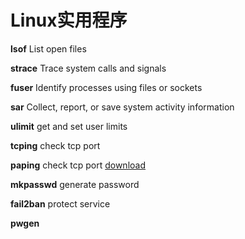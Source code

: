 # Linux实用程序

**lsof**
List open files

**strace**
Trace system calls and signals

**fuser**
Identify processes using files or sockets

**sar**
Collect, report, or save system activity information

**ulimit**
get and set user limits

**tcping**
check tcp port

**paping**
check tcp port
[download](http://www.updateweb.cn/softwares/paping_1.5.5_x86-64_linux.tar.gz)

**mkpasswd**
generate password

**fail2ban**
protect service

**pwgen**
